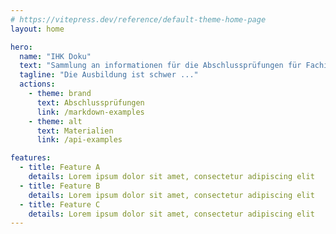 ```yaml
---
# https://vitepress.dev/reference/default-theme-home-page
layout: home

hero:
  name: "IHK Doku"
  text: "Sammlung an informationen für die Abschlussprüfungen für Fachinformatiker"
  tagline: "Die Ausbildung ist schwer ..."
  actions:
    - theme: brand
      text: Abschlussprüfungen
      link: /markdown-examples
    - theme: alt
      text: Materialien
      link: /api-examples

features:
  - title: Feature A
    details: Lorem ipsum dolor sit amet, consectetur adipiscing elit
  - title: Feature B
    details: Lorem ipsum dolor sit amet, consectetur adipiscing elit
  - title: Feature C
    details: Lorem ipsum dolor sit amet, consectetur adipiscing elit
---
```


